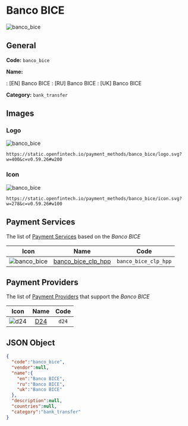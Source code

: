
# Banco BICE 
![banco_bice](https://static.openfintech.io/payment_methods/banco_bice/logo.svg?w=400&c=v0.59.26#w200)  

## General 
**Code:** `banco_bice` 
 
**Name:** 
 
:	[EN] Banco BICE 
:	[RU] Banco BICE 
:	[UK] Banco BICE 
 
**Category:** `bank_transfer` 
 

## Images 

### Logo 
![banco_bice](https://static.openfintech.io/payment_methods/banco_bice/logo.svg?w=400&c=v0.59.26#w200)  

```
https://static.openfintech.io/payment_methods/banco_bice/logo.svg?w=400&c=v0.59.26#w200
```  

### Icon 
![banco_bice](https://static.openfintech.io/payment_methods/banco_bice/icon.svg?w=278&c=v0.59.26#w100)  

```
https://static.openfintech.io/payment_methods/banco_bice/icon.svg?w=278&c=v0.59.26#w100
```  

## Payment Services 
 
The list of [Payment Services](/payment-services/) based on the _Banco BICE_ 

|Icon|Name|Code| 
|:---:|:---:|:---:| 
|![banco_bice](https://static.openfintech.io/payment_methods/banco_bice/icon.svg?w=278&c=v0.59.26#w100) |[banco_bice_clp_hpp](/payment-services/banco_bice_clp_hpp/)|`banco_bice_clp_hpp`| 
 

## Payment Providers 
 
The list of [Payment Providers](/payment-providers/) that support the _Banco BICE_ 

|Icon|Name|Code| 
|:---:|:---:|:---:| 
|![d24](https://static.openfintech.io/payment_providers/d24/icon.svg?w=278&c=v0.59.26#w100) |[D24](/payment-providers/d24/)|`d24`| 
 

## JSON Object 

```json
{
  "code":"banco_bice",
  "vendor":null,
  "name":{
    "en":"Banco BICE",
    "ru":"Banco BICE",
    "uk":"Banco BICE"
  },
  "description":null,
  "countries":null,
  "category":"bank_transfer"
}
```  
